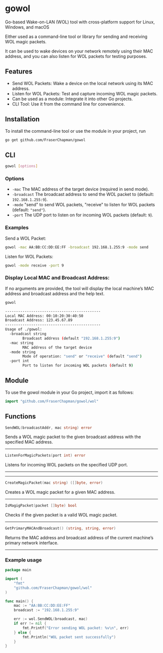 # gowol

Go-based Wake-on-LAN (WOL) tool with cross-platform support for Linux, Windows, and macOS

Either used as a command-line tool or library for sending and receiving WOL magic packets.

It can be used to wake devices on your network remotely using their MAC address, and you can also listen for WOL packets for testing purposes.

## Features
- Send WOL Packets: Wake a device on the local network using its MAC address.
- Listen for WOL Packets: Test and capture incoming WOL magic packets.
- Can be used as a module: Integrate it into other Go projects.
- CLI Tool: Use it from the command line for convenience.

## Installation

To install the command-line tool or use the module in your project, run

```bash
go get github.com/FraserChapman/gowol
```

## CLI

```bash
gowol [options]
```

### Options

- `-mac` The MAC address of the target device (required in send mode).
- `-broadcast` The broadcast address to send the WOL packet to (default: `192.168.1.255:9`).
- `-mode` "send" to send WOL packets, "receive" to listen for WOL packets (default: `"send"`).
- `-port` The UDP port to listen on for incoming WOL packets (default: `9`).

### Examples

Send a WOL Packet:

```bash
gowol -mac AA:BB:CC:DD:EE:FF -broadcast 192.168.1.255:9 -mode send
```

Listen for WOL Packets:

```bash
gowol -mode receive -port 9
```

### Display Local MAC and Broadcast Address:

If no arguments are provided, the tool will display the local machine’s MAC address and broadcast address and the help text.

```bash
gowol

--------------------------------------------
Local MAC Address: 00:10:20:30:40:50
Broadcast Address: 123.45.67.89
--------------------------------------------
Usage of ./gowol:
  -broadcast string
        Broadcast address (default "192.168.1.255:9")
  -mac string
        MAC address of the target device
  -mode string
        Mode of operation: "send" or "receive" (default "send")
  -port int
        Port to listen for incoming WOL packets (default 9)
```

## Module

To use the gowol module in your Go project, import it as follows:

```go
import "github.com/FraserChapman/gowol/wol"
```

## Functions

```go
SendWOL(broadcastAddr, mac string) error
```
Sends a WOL magic packet to the given broadcast address with the specified MAC address.

---

```go
ListenForMagicPackets(port int) error
```
Listens for incoming WOL packets on the specified UDP port.

---

---

```go
CreateMagicPacket(mac string) ([]byte, error)
```
Creates a WOL magic packet for a given MAC address.

---

```go
IsMagigPacket(packet []byte) bool
```
Checks if the given packet is a valid WOL magic packet.

---

```go
GetPrimaryMACAndBroadcast() (string, string, error)
```
Returns the MAC address and broadcast address of the current machine’s primary network interface.

---

### Example usage

```go
package main

import (
    "fmt"
    "github.com/FraserChapman/gowol/wol"
)

func main() {
    mac := "AA:BB:CC:DD:EE:FF"
    broadcast := "192.168.1.255:9"

    err := wol.SendWOL(broadcast, mac)
    if err != nil {
        fmt.Printf("Error sending WOL packet: %v\n", err)
    } else {
        fmt.Println("WOL packet sent successfully")
    }
}
```
